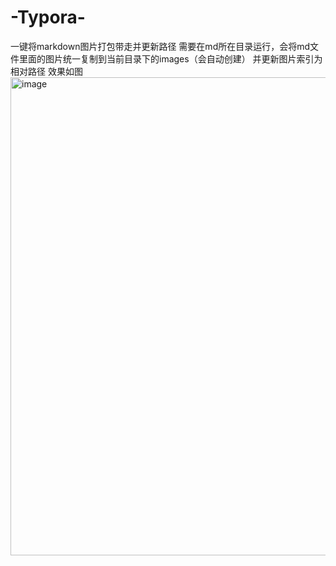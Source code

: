 # -Typora-
一键将markdown图片打包带走并更新路径
需要在md所在目录运行，会将md文件里面的图片统一复制到当前目录下的images（会自动创建） 并更新图片索引为相对路径 效果如图
<img width="1953" height="765" alt="image" src="https://github.com/user-attachments/assets/36392a3d-f51c-48cb-a849-03830d84f151" />
